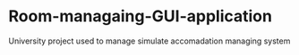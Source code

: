 # Room-managaing-GUI-application
University project used to manage simulate accomadation managing system

